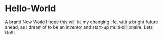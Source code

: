 # Hello-World


A brand New World
I hope this will be my changing life. with a bright future ahead, as i dream of to be an inventor and start-up multi-billionaire.
Lets Go!!! 
